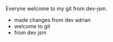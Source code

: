 Everyne welcome to my git from dev-jsm.
- made changes from dev adrian 
- welcome to git
- from dev jsm  
